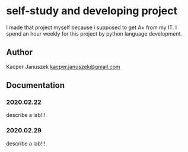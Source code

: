 # self-study and developing project
I made that project myself because i supposed to get A+ from my IT.
I spend an hour weekly for this project by python language development.

## Author 
Kacper Januszek <kacper.januszek@gmail.com>

## Documentation

### 2020.02.22
describe a lab!!!

### 2020.02.29
describe a lab!!!
